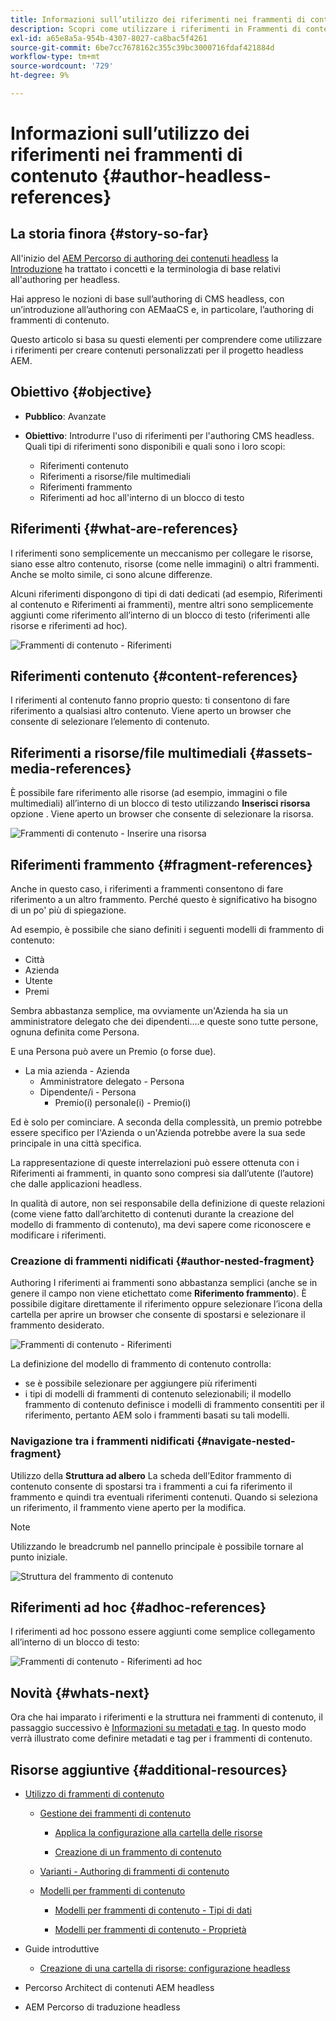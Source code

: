 ```yaml
---
title: Informazioni sull’utilizzo dei riferimenti nei frammenti di contenuto
description: Scopri come utilizzare i riferimenti in Frammenti di contenuto, per contenuti, altri frammenti e altre risorse (file multimediali). Introdurre la necessità e la meccanica dei frammenti nidificati per l’authoring CMS headless.
exl-id: a65e8a5a-954b-4307-8027-ca8bac5f4261
source-git-commit: 6be7cc7678162c355c39bc3000716fdaf421884d
workflow-type: tm+mt
source-wordcount: '729'
ht-degree: 9%

---
```


# Informazioni sull’utilizzo dei riferimenti nei frammenti di contenuto {#author-headless-references}

## La storia finora {#story-so-far}

All&#39;inizio del [AEM Percorso di authoring dei contenuti headless](overview.md) la [Introduzione](introduction.md) ha trattato i concetti e la terminologia di base relativi all&#39;authoring per headless.

Hai appreso le nozioni di base sull’authoring di CMS headless, con un’introduzione all’authoring con AEMaaCS e, in particolare, l’authoring di frammenti di contenuto.

Questo articolo si basa su questi elementi per comprendere come utilizzare i riferimenti per creare contenuti personalizzati per il progetto headless AEM.

## Obiettivo {#objective}

* **Pubblico**: Avanzate
* **Obiettivo**: Introdurre l&#39;uso di riferimenti per l&#39;authoring CMS headless. Quali tipi di riferimenti sono disponibili e quali sono i loro scopi:

   * Riferimenti contenuto
   * Riferimenti a risorse/file multimediali
   * Riferimenti frammento
   * Riferimenti ad hoc all&#39;interno di un blocco di testo

## Riferimenti {#what-are-references}

I riferimenti sono semplicemente un meccanismo per collegare le risorse, siano esse altro contenuto, risorse (come nelle immagini) o altri frammenti. Anche se molto simile, ci sono alcune differenze.

Alcuni riferimenti dispongono di tipi di dati dedicati (ad esempio, Riferimenti al contenuto e Riferimenti ai frammenti), mentre altri sono semplicemente aggiunti come riferimento all’interno di un blocco di testo (riferimenti alle risorse e riferimenti ad hoc).

![Frammenti di contenuto - Riferimenti](/help/journey-headless/author/assets/headless-journey-author-references-01.png)

## Riferimenti contenuto {#content-references}

I riferimenti al contenuto fanno proprio questo: ti consentono di fare riferimento a qualsiasi altro contenuto. Viene aperto un browser che consente di selezionare l’elemento di contenuto.

## Riferimenti a risorse/file multimediali {#assets-media-references}

È possibile fare riferimento alle risorse (ad esempio, immagini o file multimediali) all’interno di un blocco di testo utilizzando **Inserisci risorsa** opzione . Viene aperto un browser che consente di selezionare la risorsa.

![Frammenti di contenuto - Inserire una risorsa](/help/journey-headless/author/assets/headless-journey-author-references-02.png)

## Riferimenti frammento {#fragment-references}

Anche in questo caso, i riferimenti a frammenti consentono di fare riferimento a un altro frammento. Perché questo è significativo ha bisogno di un po&#39; più di spiegazione.

Ad esempio, è possibile che siano definiti i seguenti modelli di frammento di contenuto:

* Città
* Azienda
* Utente
* Premi

Sembra abbastanza semplice, ma ovviamente un&#39;Azienda ha sia un amministratore delegato che dei dipendenti....e queste sono tutte persone, ognuna definita come Persona.

E una Persona può avere un Premio (o forse due).

* La mia azienda - Azienda
   * Amministratore delegato - Persona
   * Dipendente/i - Persona
      * Premio(i) personale(i) - Premio(i)

Ed è solo per cominciare. A seconda della complessità, un premio potrebbe essere specifico per l&#39;Azienda o un&#39;Azienda potrebbe avere la sua sede principale in una città specifica.

La rappresentazione di queste interrelazioni può essere ottenuta con i Riferimenti ai frammenti, in quanto sono compresi sia dall’utente (l’autore) che dalle applicazioni headless.

In qualità di autore, non sei responsabile della definizione di queste relazioni (come viene fatto dall’architetto di contenuti durante la creazione del modello di frammento di contenuto), ma devi sapere come riconoscere e modificare i riferimenti.

<!--
![Content Modeling with Content Fragments](/help/journey-headless/developer/assets/headless-modeling-01.png "Content Modeling with Content Fragments")
-->

### Creazione di frammenti nidificati {#author-nested-fragment}

Authoring I riferimenti ai frammenti sono abbastanza semplici (anche se in genere il campo non viene etichettato come **Riferimento frammento**). È possibile digitare direttamente il riferimento oppure selezionare l’icona della cartella per aprire un browser che consente di spostarsi e selezionare il frammento desiderato.

![Frammenti di contenuto - Riferimenti](/help/journey-headless/author/assets/headless-journey-author-references-03.png)

La definizione del modello di frammento di contenuto controlla:

* se è possibile selezionare per aggiungere più riferimenti
* i tipi di modelli di frammenti di contenuto selezionabili; il modello frammento di contenuto definisce i modelli di frammento consentiti per il riferimento, pertanto AEM solo i frammenti basati su tali modelli.

### Navigazione tra i frammenti nidificati {#navigate-nested-fragment}

Utilizzo della **Struttura ad albero** La scheda dell’Editor frammento di contenuto consente di spostarsi tra i frammenti a cui fa riferimento il frammento e quindi tra eventuali riferimenti contenuti. Quando si seleziona un riferimento, il frammento viene aperto per la modifica.

>[!NOTE]
>
>Utilizzando le breadcrumb nel pannello principale è possibile tornare al punto iniziale.

![Struttura del frammento di contenuto](/help/sites-cloud/administering/content-fragments/assets/cfm-structuretree-02.png)

## Riferimenti ad hoc {#adhoc-references}

I riferimenti ad hoc possono essere aggiunti come semplice collegamento all’interno di un blocco di testo:

![Frammenti di contenuto - Riferimenti ad hoc](/help/journey-headless/author/assets/headless-journey-author-references-04.png)

## Novità {#whats-next}

Ora che hai imparato i riferimenti e la struttura nei frammenti di contenuto, il passaggio successivo è [Informazioni su metadati e tag](metadata-tagging.md). In questo modo verrà illustrato come definire metadati e tag per i frammenti di contenuto.

## Risorse aggiuntive {#additional-resources}

* [Utilizzo di frammenti di contenuto](/help/sites-cloud/administering/content-fragments/content-fragments.md)

   * [Gestione dei frammenti di contenuto](/help/sites-cloud/administering/content-fragments/content-fragments-managing.md)

      * [Applica la configurazione alla cartella delle risorse](/help/sites-cloud/administering/content-fragments/content-fragments-configuration-browser.md#apply-the-configuration-to-your-assets-folder)

      * [Creazione di un frammento di contenuto](/help/sites-cloud/administering/content-fragments/content-fragments-managing.md#creating-a-content-fragment)
   * [Varianti - Authoring di frammenti di contenuto](/help/sites-cloud/administering/content-fragments/content-fragments-variations.md)

   * [Modelli per frammenti di contenuto](/help/sites-cloud/administering/content-fragments/content-fragments-models.md)

      * [Modelli per frammenti di contenuto - Tipi di dati](/help/sites-cloud/administering/content-fragments/content-fragments-models.md#data-types)

      * [Modelli per frammenti di contenuto - Proprietà](/help/sites-cloud/administering/content-fragments/content-fragments-models.md#properties)


* Guide introduttive
   * [Creazione di una cartella di risorse: configurazione headless](/help/headless/setup/create-assets-folder.md)

* Percorso Architect di contenuti AEM headless

* AEM Percorso di traduzione headless
